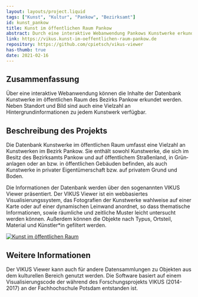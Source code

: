 ```yaml
---
layout: layouts/project.liquid
tags: ["Kunst", "Kultur", "Pankow", "Bezirksamt"]
id: kunst_pankow
title: Kunst im öffentlichen Raum Pankow
abstract: Durch eine interaktive Webanwendung Pankows Kunstwerke erkunden
link: https://vikus.kunst-im-oeffentlichen-raum-pankow.de
repository: https://github.com/cpietsch/vikus-viewer
has-thumb: true
date: 2021-02-16
---
```


## Zusammenfassung

Über eine interaktive Webanwendung können die Inhalte der Datenbank Kunstwerke im öffentlichen Raum des Bezirks Pankow erkundet werden. Neben Standort und Bild sind auch eine Vielzahl an Hintergrundinformationen zu jedem Kunstwerk verfügbar.

## Beschreibung des Projekts

Die Datenbank Kunstwerke im öffentlichen Raum umfasst eine Vielzahl an Kunstwerken im Bezirk Pankow. Sie enthält sowohl Kunstwerke, die sich im Besitz des Bezirksamts Pankow und auf öffentlichem Straßen­land, in Grün­anlagen oder an bzw. in öffentlichen Gebäuden befinden, als auch Kunstwerke in privater Eigentümer­schaft bzw. auf privatem Grund und Boden.

Die Informationen der Datenbank werden über den sogenannten VIKUS Viewer präsentiert.
Der VIKUS Viewer ist ein webbasiertes Visualisierungssystem, das Fotografien der Kunstwerke wahlweise auf einer Karte oder auf einer dynamischen Leinwand anordnet, so dass thematische Informationen, sowie räumliche und zeitliche Muster leicht untersucht werden können. Außerdem können die Objekte nach Typus, Ortsteil, Material und Künstler\*in gefiltert werden.

[![Kunst im öffentlichen Raum](/assets/images/projects/kunst_pankow_map.png)](https://vikus.kunst-im-oeffentlichen-raum-pankow.de)

## Weitere Informationen

Der VIKUS Viewer kann auch für andere Datensammlungen zu Objekten aus dem kulturellen Bereich genutzt werden.
Die Software basiert auf einem Visualisierungscode der während des Forschungsprojekts VIKUS (2014-2017) an der Fachhochschule Potsdam entstanden ist.
